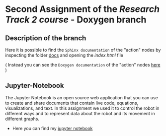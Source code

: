 # Second Assignment of the *Research Track 2 course* - Doxygen branch
## Description of the branch
Here it is possible to find the `Sphinx documentation` of the "action" nodes by inspecting the folder [docs](https://github.com/piquet8/rt2_assignment1/tree/sphinx/docs) and opening the *index.html* file

( Instead you can see the `Doxygen documentation` of the "action" nodes [here](https://github.com/piquet8/rt2_assignment1/tree/doxygen/docs) )

## Jupyter-Notebook
The Jupyter Notebook is an open source web application that you can use to create and share 
documents that contain live code, equations, visualizations, and text. In this assignment we used it to control the robot in different ways and to represent data about the robot and its movement in different graphs. 
- Here you can find my [jupyter notebook](https://github.com/piquet8/rt2_assignment1/blob/sphinx/jupyter_notebook/rt2_assignment1.ipynb)
